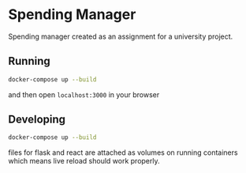 # Spending Manager
Spending manager created as an assignment for a university project.

## Running
```bash
docker-compose up --build
```
and then open `localhost:3000` in your browser

## Developing
```bash
docker-compose up --build
```
files for flask and react are attached as volumes on running containers which means live reload should work properly.
